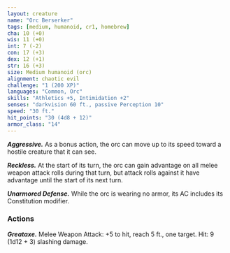 ```yaml
---
layout: creature
name: "Orc Berserker"
tags: [medium, humanoid, cr1, homebrew]
cha: 10 (+0)
wis: 11 (+0)
int: 7 (-2)
con: 17 (+3)
dex: 12 (+1)
str: 16 (+3)
size: Medium humanoid (orc)
alignment: chaotic evil
challenge: "1 (200 XP)"
languages: "Common, Orc"
skills: "Athletics +5, Intimidation +2"
senses: "darkvision 60 ft., passive Perception 10"
speed: "30 ft."
hit_points: "30 (4d8 + 12)"
armor_class: "14"
---
```


***Aggressive.*** As a bonus action, the orc can move up to its speed toward a hostile creature that it can see.

***Reckless.*** At the start of its turn, the orc can gain advantage on all melee weapon attack rolls during that turn, but attack rolls against it have advantage until the start of its next turn.

***Unarmored Defense.*** While the orc is wearing no armor, its AC includes its Constitution modifier.

### Actions

***Greataxe.*** Melee Weapon Attack: +5 to hit, reach 5 ft., one target. Hit: 9 (1d12 + 3) slashing damage.
